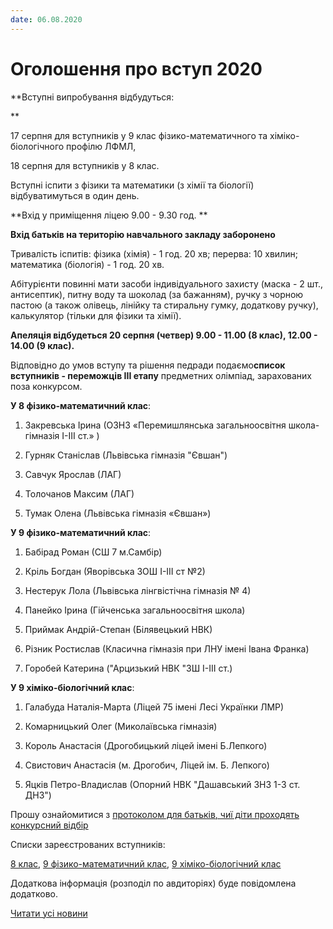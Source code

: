 ```yaml
---
date: 06.08.2020
---
```

# Оголошення про вступ 2020

**Вступні випробування відбудуться:

**

17 серпня для вступників у 9 клас фізико-математичного та хіміко-біологічного профілю ЛФМЛ,

18 серпня для вступників у 8 клас.

Вступні іспити з фізики та математики (з хімії та біології) відбуватимуться в один день.

**Вхід у приміщення ліцею 9.00 - 9.30 год. **

**Вхід батьків на територію навчального закладу заборонено**

Тривалість іспитів: фізика (хімія) - 1 год. 20 хв; перерва: 10 хвилин; математика (біологія) - 1 год. 20 хв.

Абітурієнти повинні мати засоби індивідуального захисту (маска - 2 шт., антисептик), питну воду та шоколад (за бажанням), ручку з чорною пастою (а також олівець, лінійку та стиральну гумку, додаткову ручку), калькулятор (тільки для фізики та хімії).

**Апеляція відбудеться 20 серпня (четвер) 9.00 - 11.00 (8 клас), 12.00 - 14.00 (9 клас).**

Відповідно до умов вступу та рішення педради подаємо**список вступників - переможців ІІІ етапу** предметних олімпіад, зарахованих поза конкурсом.

**У 8 фізико-математичний клас**:

1. Закревська Ірина (ОЗНЗ «Перемишлянська загальноосвітня школа-гімназія І-ІІІ ст.» )

2. Гурняк Станіслав (Львівська гімназія "Євшан")

3. Савчук Ярослав (ЛАГ)

4. Толочанов Максим (ЛАГ)

5. Тумак Олена (Львівська гімназія «Євшан»)

**У 9 фізико-математичний клас**:

1. Бабірад Роман (СШ 7 м.Самбір)

2. Кріль Богдан (Яворівська ЗОШ І-ІІІ ст №2)

3. Нестерук Лола (Львівська лінгвістічна гімназія № 4)

4. Панейко Ірина (Гійченська загальноосвітня школа)

5. Приймак Андрій-Степан (Білявецький НВК)

6. Різник Ростислав (Класична гімназія при ЛНУ імені Івана Франка)

7. Горобей Катерина ("Арцизький НВК "ЗШ I-III ст.)

**У 9 хіміко-біологічний клас**:

1. Галабуда Наталія-Марта (Ліцей 75 імені Лесі Українки ЛМР)

2. Комарницький Олег (Миколаївська гімназія)

3. Король Анастасія (Дрогобицький ліцей імені Б.Лепкого)

4. Свистович Анастасія (м. Дрогобич, Ліцей ім. Б. Лепкого)

5. Яцків Петро-Владислав (Опорний НВК "Дашавський ЗНЗ 1-3 ст. ДНЗ")

Прошу ознайомитися з [протоколом для батьків, чиї діти проходять конкурсний відбір](/files/blog/оголошення-про-вступ-2020/протокол-для-батьків.docx)

Списки зареєстрованих вступників:

[8 клас](/files/blog/оголошення-про-вступ-2020/вступники-8.docx), [9 фізико-математичний клас](/files/blog/оголошення-про-вступ-2020/вступники-9-фм.docx), [9 хіміко-біологічний клас](/files/blog/оголошення-про-вступ-2020/вступники-9-хб.docx)

Додаткова інформація (розподіл по авдиторіях) буде повідомлена додатково.

[Читати усі новини](/news)

